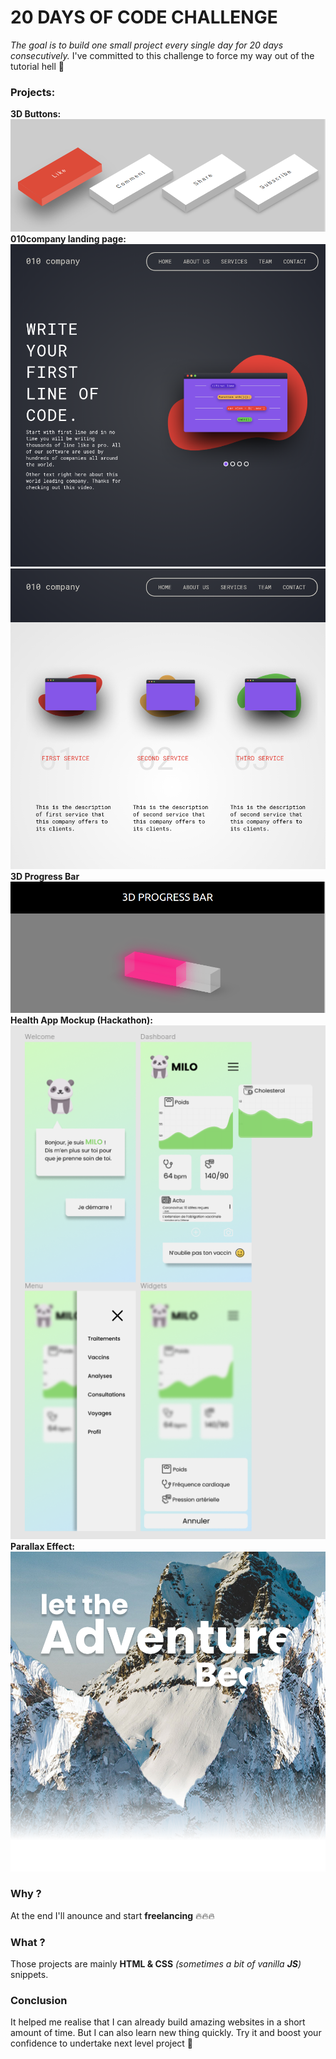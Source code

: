 # 20 DAYS OF CODE CHALLENGE

_The goal is to build one small project every single day for 20 days consecutively._
I've committed to this challenge to force my way out of the tutorial hell :imp:

### Projects:

**3D Buttons:**
![](./3D_buttons.png)
**010company landing page:**
![](./010_company_hero.png)
![](./010_company_services.png)
**3D Progress Bar**
![](./progress_bar.png)
**Health App Mockup (Hackathon):**
![](./milo_mockup.png)
**Parallax Effect:**
![](./parallax.png)

### Why ?

At the end I'll anounce and start **freelancing** :fire::fire::fire:

### What ?

Those projects are mainly **HTML & CSS** _(sometimes a bit of vanilla **JS**)_ snippets.

### Conclusion

It helped me realise that I can already build amazing websites in a short amount of time. But I can also learn new thing quickly.
Try it and boost your confidence to undertake next level project :muscle:
